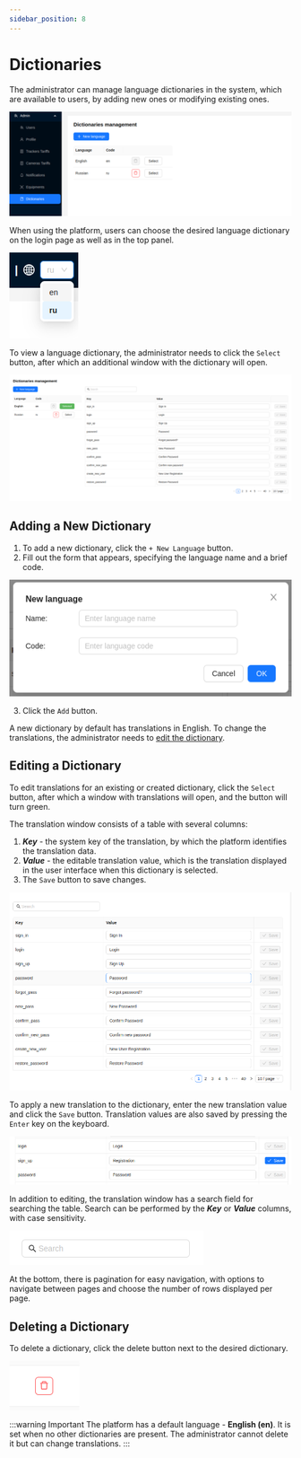 ```yaml
---
sidebar_position: 8
---
```


# Dictionaries

The administrator can manage language dictionaries in the system, which are available to users, by adding new ones or modifying existing ones.

![](./imgs/dict-en.png) 

When using the platform, users can choose the desired language dictionary on the login page as well as in the top panel.

![](./imgs/lang-switch.png) 

To view a language dictionary, the administrator needs to click the `Select` button, after which an additional window with the dictionary will open.

![](./imgs/select-lang-en.png) 

## Adding a New Dictionary

1. To add a new dictionary, click the `+ New Language` button.
2. Fill out the form that appears, specifying the language name and a brief code.

![](./imgs/new-lang-en.png) 

3. Click the `Add` button.

A new dictionary by default has translations in English. To change the translations, the administrator needs to [edit the dictionary](/admin/dictionaries#editing-a-dictionary).

## Editing a Dictionary

To edit translations for an existing or created dictionary, click the `Select` button, after which a window with translations will open, and the button will turn green.

The translation window consists of a table with several columns:
1. ***Key*** - the system key of the translation, by which the platform identifies the translation data.
2. ***Value*** - the editable translation value, which is the translation displayed in the user interface when this dictionary is selected.
3. The `Save` button to save changes.

![](./imgs/trans-en.png) 

To apply a new translation to the dictionary, enter the new translation value and click the `Save` button. Translation values are also saved by pressing the `Enter` key on the keyboard.

![](./imgs/edit-trans-en.png) 

In addition to editing, the translation window has a search field for searching the table. Search can be performed by the ***Key*** or ***Value*** columns, with case sensitivity.

![](./imgs/search-en.png) 

At the bottom, there is pagination for easy navigation, with options to navigate between pages and choose the number of rows displayed per page.

## Deleting a Dictionary

To delete a dictionary, click the delete button next to the desired dictionary.

![](./imgs/delete-trash.png) 

:::warning Important
The platform has a default language - **English (en)**. It is set when no other dictionaries are present. The administrator cannot delete it but can change translations.
:::
